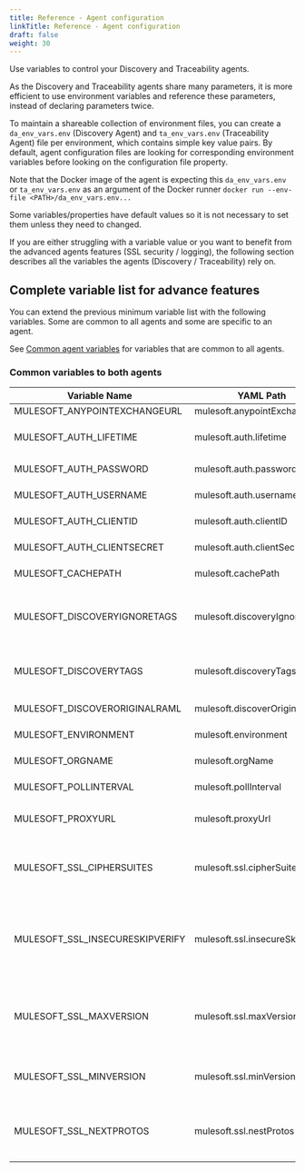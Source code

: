 ```yaml
---
title: Reference - Agent configuration
linkTitle: Reference - Agent configuration
draft: false
weight: 30
---
```

Use variables to control your Discovery and Traceability agents.

As the Discovery and Traceability agents share many parameters, it is more efficient to use environment variables and reference these parameters, instead of declaring parameters twice.

To maintain a shareable collection of environment files, you can create a `da_env_vars.env` (Discovery Agent) and `ta_env_vars.env` (Traceability Agent) file per environment, which contains simple key value pairs.  By default, agent configuration files are looking for corresponding environment variables before looking on the configuration file property.
  
Note that the Docker image of the agent is expecting this `da_env_vars.env` or `ta_env_vars.env` as an argument of the Docker runner `docker run --env-file <PATH>/da_env_vars.env...`

Some variables/properties have default values so it is not necessary to set them unless they need to changed.

If you are either struggling with a variable value or you want to benefit from the advanced agents features (SSL security / logging), the following section describes all the variables the agents (Discovery / Traceability) rely on.

## Complete variable list for advance features

You can extend the previous minimum variable list with the following variables. Some are common to all agents and some are specific to an agent.

See [Common agent variables](/docs/connect_manage_environ/connected_agent_common_reference/agent-variables#agent-variables) for variables that are common to all agents.

### Common variables to both agents

| Variable Name          | YAML Path             | Description        | **Location** / *Default*     |
| ---------------------- | --------------------- | ------------------ | ---------------------------- |
| MULESOFT_ANYPOINTEXCHANGEURL | mulesoft.anypointExchangeUrl | MuleSoft AnyPoint Exchange URL. | <https://anypoint.mulesoft.com> |
| MULESOFT_AUTH_LIFETIME          | mulesoft.auth.lifetime          | The session lifetime. The agent will automatically refresh the access token as it approaches the end of its lifetime.  | 60m |
| MULESOFT_AUTH_PASSWORD          | mulesoft.auth.password          | The password for the MuleSoft AnyPoint username created for this agent. |          |
| MULESOFT_AUTH_USERNAME          | mulesoft.auth.username          | The MuleSoft AnyPoint username created for this agent.  |    |
| MULESOFT_AUTH_CLIENTID          | mulesoft.auth.clientID          | The client id of a defined  connected app with all of the necessary permissions.  |     |
| MULESOFT_AUTH_CLIENTSECRET      | mulesoft.auth.clientSecret      | The client secret of a defined  connected app with all of the necessary permissions.   |     |
| MULESOFT_CACHEPATH              | mulesoft.cachePath              | Path entry to store stateful cache between agent invocations.   | /data  |
| MULESOFT_DISCOVERYIGNORETAGS    | mulesoft.discoveryIgnoreTags    | Comma-separated black list of tags that, if any are present, will prevent an API being published to Amplify Central. Take precedence over MULESOFT_DISCOVERYTAGS.  | (empty tag list)  |
| MULESOFT_DISCOVERYTAGS          | mulesoft.discoveryTags          | Comma-separated list of tags that, if any are present, will allow an API to be published to Amplify Central. All APIs are discovered if not tags are specified.  | (empty tag list)  |
| MULESOFT_DISCOVERORIGINALRAML   | mulesoft.discoverOriginalRAML   | Set to true if the agent should discover the Assets that were created in RAML as RAML.   | false   |
| MULESOFT_ENVIRONMENT            | mulesoft.environment            | The MuleSoft AnyPoint Exchange the agent connects to, e.g., Sandbox.   |    |
| MULESOFT_ORGNAME                | mulesoft.orgName                | The MuleSoft AnyPoint Business Unit the agent connects to.   |     |
| MULESOFT_POLLINTERVAL           | mulesoft.pollInterval           | The frequency in which MuleSoft API Manager is polled for new endpoints.   | 60s  |
| MULESOFT_PROXYURL               | mulesoft.proxyUrl               | The url for the proxy for API Manager (e.g. `<http://username:password@hostname:port>`). If empty, no proxy is defined.   | Internally, this value defaults to empty  |
| MULESOFT_SSL_CIPHERSUITES       | mulesoft.ssl.cipherSuites       | An array of strings. It is a list of supported cipher suites for TLS versions up to TLS 1.2. If CipherSuites is nil, a default list of secure cipher suites is used, with a preference order based on hardware performance.  | See [Administer gent security](https://docs.axway.com/bundle/amplify-central/page/docs/connect_manage_environ/connected_agent_common_reference/agent_security/index.html) for default cipher suite settings |
| MULESOFT_SSL_INSECURESKIPVERIFY | mulesoft.ssl.insecureSkipVerify | InsecureSkipVerify controls whether a client verifies the server's certificate chain and host name. If InsecureSkipVerify is true, TLS accepts any certificate presented by the server and any host name in that certificate. In this mode, TLS is susceptible to man-in-the-middle attacks. | Internally defaulted to false  |
| MULESOFT_SSL_MAXVERSION         | mulesoft.ssl.maxVersion         | String value for the maximum SSL/TLS version that is acceptable. If empty, then the maximum version supported by this package is used, which is currently TLS 1.3. Allowed values are: TLS1.0, TLS1.1, TLS1.2, TLS1.3   | Internally, this value defaults to empty |
| MULESOFT_SSL_MINVERSION         | mulesoft.ssl.minVersion         | String value for the minimum SSL/TLS version that is acceptable. If zero, empty TLS 1.0 is taken as the minimum. Allowed values are: TLS1.0, TLS1.1, TLS1.2, TLS1.3  | Internally, the value defaults to TLS1.2  |
| MULESOFT_SSL_NEXTPROTOS         | mulesoft.ssl.nestProtos         | An array of strings. It is a list of supported application level protocols, in order of preference, based on the ALPN protocol list. Allowed values are: h2, htp/1.0, http/1.1, h2c | Internally empty. Default negotiation. |